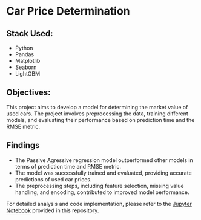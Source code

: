 # Car Price Determination

## Stack Used:

- Python
- Pandas
- Matplotlib
- Seaborn
- LightGBM

## Objectives:

This project aims to develop a model for determining the market value of used cars. The project involves preprocessing the data, training different models, and evaluating their performance based on prediction time and the RMSE metric.


## Findings

- The Passive Agressive regression model outperformed other models in terms of prediction time and RMSE metric.
- The model was successfully trained and evaluated, providing accurate predictions of used car prices.
- The preprocessing steps, including feature selection, missing value handling, and encoding, contributed to improved model performance.


For detailed analysis and code implementation, please refer to the [Jupyter Notebook](https://github.com/Shurgalivan/Portfolio/blob/main/Clients%20Data%20Protection/clients_data_protection.ipynb) provided in this repository.
